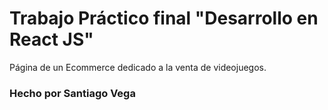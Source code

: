 # Trabajo Práctico final "Desarrollo en React JS"
Página de un Ecommerce dedicado a la venta de videojuegos.


### Hecho por Santiago Vega